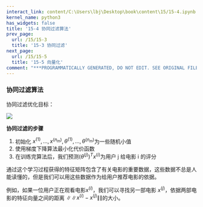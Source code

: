 ```yaml
---
interact_link: content/C:\Users\lbj\Desktop\book\content\15/15-4.ipynb
kernel_name: python3
has_widgets: false
title: '15-4 协同过滤算法'
prev_page:
  url: /15/15-3
  title: '15-3 协同过滤'
next_page:
  url: /15/15-5
  title: '15-5 向量化'
comment: "***PROGRAMMATICALLY GENERATED, DO NOT EDIT. SEE ORIGINAL FILES IN /content***"
---
```


### 协同过滤算法

协同过滤优化目标： 

![](https://i.loli.net/2018/12/02/5c03158093bfd.png)

**协同过滤的步骤**  

1. 初始化 $x^{(1)},...,x^{(n_m)},\theta^{(1)},...,\theta^{(n_m)}$为一些随机小值 
2. 使用梯度下降算法最小化代价函数 
3. 在训练完算法后，我们预测$(\theta^{(j)})^Tx^{(i)}$为用户 j 给电影 i 的评分 

通过这个学习过程获得的特征矩阵包含了有关电影的重要数据，这些数据不总是人能读懂的，但是我们可以用这些数据作为给用户推荐电影的依据。 

例如，如果一位用户正在观看电影$x^{(i)}$，我们可以寻找另一部电影 $x^{(j)}$，依据两部电影的特征向量之间的距离 $\|\|x^{(i)}-x^{(j)}\|\|$的大小。 
